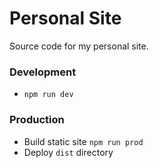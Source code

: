 # Personal Site
Source code for my personal site.

### Development
- `npm run dev`

### Production
- Build static site `npm run prod`
- Deploy `dist` directory
